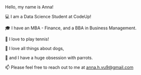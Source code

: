 Hello, my name is Anna!

:computer: I am a Data Science Student at CodeUp! 

:mortar_board: I have an MBA - Finance, and a BBA in Business Management. 

:tennis: I love to play tennis!

:dog: I love all things about dogs,

:parrot: and I have a huge obsession with parrots. 

:mailbox: Please feel free to reach out to me at anna.h.vu9@gmail.com
